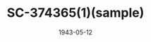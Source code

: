 ---
reference_code: 1
date: 1943-05-12
draft: false
level_of_description: 1차세계대전/1.포획/RG 111-SC
media_type: photo
title: SC-374365(1)(sample)
description: Dressed in winter clothes lined People's Army, the People's Army soldiers and prisoners of reinforcements. It was not easy for the UN forces to distinguish between them at the camp.
weight: 10

modified_at: 2021-07-13T04:35:03Z
created_at: 2021-06-02T04:35:03Z
link: 
components:
- "/items/한국전쟁/1.포로/RG-111-ADC-8191.png"

tags:
  - CCWPS오픈기념
creators:
subjects: 
  - 1차세계대전
  - 포획
sources: 
  - NARA
venues: 
  - 거제도
  - 부산
  - 영등포
  - 원주

public_access_status: true
copyright_status: true
---